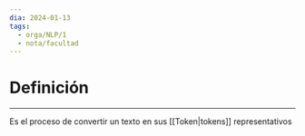 ```yaml
---
dia: 2024-01-13
tags:
  - orga/NLP/1
  - nota/facultad
---
```

# Definición
---
Es el proceso de convertir un texto en sus [[Token|tokens]] representativos